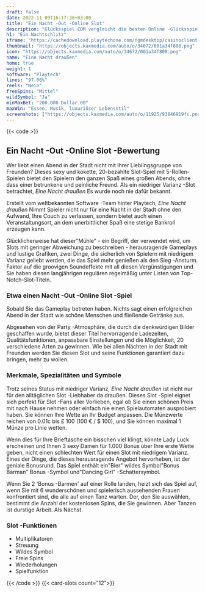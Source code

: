 ```yaml
---
draft: false
date: 2022-11-09T16:17:38+03:00
title: "Ein Nacht -Out -Online Slot"
description: "Glücksspiel.COM vergleicht die besten Online -Glücksspiel -Sites und -spiele der Kanada.  Unabhängige Produktbewertungen und exklusive Anmeldeangebote. Jetzt spielen!"
h1: "Ein Nachtschlitz"
iframe: "https://cachedownload.playtechone.com/ngmdesktop/casinoclient.html?game=hb&preferedmode=offline"
thumbnail: "https://objects.kaxmedia.com/auto/o/34672/001a34f808.png"
icon: "https://objects.kaxmedia.com/auto/o/34672/001a34f808.png"
name: "Eine Nacht draußen"
home: true
weight: 1
software: "Playtech"
lines: "97.06%"
reels: "Nein"
freeSpins: "Mittel"
wildSymbol: "Ja"
minMaxBet: "200.000 Dollar.00"
maxWin: "Essen, Musik, luxuriöser Lebensstil"
screenshots: ["https://objects.kaxmedia.com/auto/o/11925/93846919fc.png"]
---
```


{{< code >}}<h2>Ein Nacht -Out -Online Slot -Bewertung</h2><p>Wer liebt einen Abend in der Stadt nicht mit Ihrer Lieblingsgruppe von Freunden? Dieses sexy und kokette, 20-bezahlte Slot-Spiel mit 5-Rollen-Spielen bietet den Spielern den ganzen Spaß eines großen Abends, ohne dass einer betrunkene und peinliche Freund. Als ein niedriger Varianz -Slot betrachtet, <em>Eine Nacht draußen</em> Es wurde noch nie dafür bekannt.</p><p>Erstellt vom weltbekannten Software -Team hinter Playtech, <em>Eine Nacht draußen</em> Nimmt Spieler nicht nur für eine Nacht in der Stadt ohne den Aufwand, Ihre Couch zu verlassen, sondern bietet auch einen Veranstaltungsort, an dem unerbittlicher Spaß eine stetige Bankroll erzeugen kann.</p><p>Glücklicherweise hat dieser"Mühle" - ein Begriff, der verwendet wird, um Slots mit geringer Abweichung zu beschreiben - herausragende Gameplays und lustige Grafiken, zwei Dinge, die sicherlich von Spielern mit niedrigem Varianz geliebt werden, die das Spiel mehr genießen als den Sieg -Ansturm. Faktor auf die groovigen Soundeffekte mit all diesen Vergünstigungen und Sie haben diesen langjährigen regulären regelmäßig unter Listen von Top-Notch-Slot-Titeln.</p><h3>Etwa einen Nacht -Out -Online Slot -Spiel</h3><p>Sobald Sie das Gameplay betreten haben. Nichts sagt einen erfolgreichen Abend in der Stadt wie schöne Menschen und fließende Getränke aus.</p><p>Abgesehen von der Party -Atmosphäre, die durch die denkwürdigen Bilder geschaffen wurde, bietet dieser Titel hervorragende Ladezeiten, Qualitätsfunktionen, anpassbare Einstellungen und die Möglichkeit, 20 verschiedene Arten zu gewinnen. Wie bei allen Nächten in der Stadt mit Freunden werden Sie diesen Slot und seine Funktionen garantiert dazu bringen, mehr zu wollen.</p><h3>Merkmale, Spezialitäten und Symbole</h3><p>Trotz seines Status mit niedriger Varianz, <em>Eine Nacht draußen</em> ist nicht nur für den alltäglichen Slot -Liebhaber da draußen. Dieses Slot -Spiel eignet sich perfekt für Slot -Fans aller Vorlieben, egal ob Sie einen schönen Preis mit nach Hause nehmen oder einfach nie einen Spielautomaten ausprobiert haben. Sie können Ihre Wette an Ihr Budget anpassen. Die Münzwerte reichen von 0.01c bis £ 100 (100 € / $ 100), und Sie können maximal 1 Münze pro Linie wetten.</p><p>Wenn dies für Ihre Brieftasche ein bisschen viel klingt, könnte Lady Luck erscheinen und Ihnen 3 sexy Damen für 1.000 Bonus über Ihre erste Wette geben, nicht einen schlechten Wert für einen Slot mit niedrigem Varianz. Eines der Dinge, die dieses herausragende Angebot hervorheben, ist der geniale Bonusrund. Das Spiel enthält ein"Bier" wildes Symbol"Bonus Barman" Bonus -Symbol und"Dancing Girl" -Schattersymbol.</p><p>Wenn Sie 2 'Bonus -Barmen' auf einer Rolle landen, heizt sich das Spiel auf, wenn Sie mit 6 wunderschönen und spielerisch aussehenden Frauen konfrontiert sind, die alle auf einen Tanz warten. Der, den Sie auswählen, bestimmt die Anzahl der kostenlosen Spins, die Sie gewinnen. Aber Tanzen ist durstige Arbeit. Als Nächst.</p><h3>
Slot -Funktionen</h3><ul>
<li></span>
Multiplikatoren</li>
<li></span>
Streuung</li>
<li></span>
Wildes Symbol</li>
<li></span>
Freie Spins</li>
<li></span>
Wiederholungen</li>
<li></span>
Spielfunktion</li></ul>{{< /code >}}
{{< card-slots count="12">}}